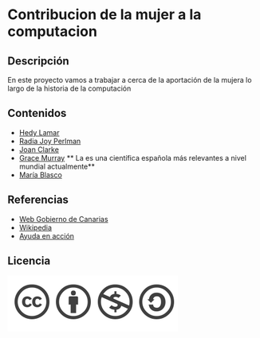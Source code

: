# Contribucion de la mujer a la computacion
 
## Descripción 
En este proyecto vamos a trabajar a cerca de la aportación de la mujera lo largo de la historia de la computación 
 
## Contenidos 
- [Hedy Lamar](hedylamar.md)
- [Radia Joy Perlman](radiajoyperlman.md)
- [Joan Clarke](joanclarke.md)
- [Grace Murray](gracemurray.md)
** La es una científica española más relevantes a nivel mundial actualmente**
- [María Blasco](mariablasco.md)

 ## Referencias
 - [Web Gobierno de Canarias](http://www3.gobiernodecanarias.org/aciisi/cienciasmc/web/biografias/intro_biografias_u9.html)
 - [Wikipedia](https://es.wikipedia.org/wiki/Wikipedia:Portada)
 - [Ayuda en acción](https://ayudaenaccion.org/blog/mujer/)
 
 ## Licencia
 ![image](licencia.png)
